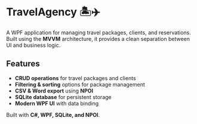 # TravelAgency 🏝️✈️  

A WPF application for managing travel packages, clients, and reservations. Built using the **MVVM** architecture, it provides a clean separation between UI and business logic.  

## Features  
- **CRUD operations** for travel packages and clients  
- **Filtering & sorting** options for package management  
- **CSV & Word export** using **NPOI**  
- **SQLite database** for persistent storage  
- **Modern WPF UI** with data binding  

Built with **C#, WPF, SQLite, and NPOI**.  
